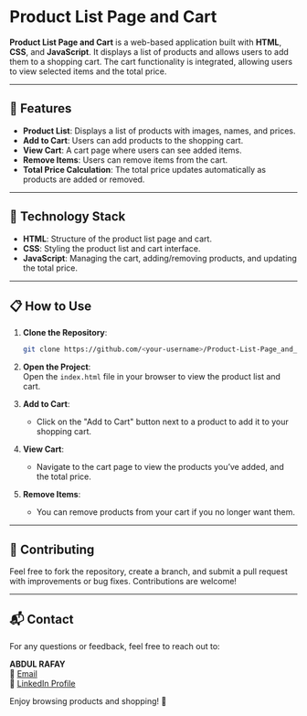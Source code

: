# Product List Page and Cart

**Product List Page and Cart** is a web-based application built with **HTML**, **CSS**, and **JavaScript**. It displays a list of products and allows users to add them to a shopping cart. The cart functionality is integrated, allowing users to view selected items and the total price.

---

## 🚀 Features

- **Product List**: Displays a list of products with images, names, and prices.
- **Add to Cart**: Users can add products to the shopping cart.
- **View Cart**: A cart page where users can see added items.
- **Remove Items**: Users can remove items from the cart.
- **Total Price Calculation**: The total price updates automatically as products are added or removed.

---

## 🎨 Technology Stack

- **HTML**: Structure of the product list page and cart.
- **CSS**: Styling the product list and cart interface.
- **JavaScript**: Managing the cart, adding/removing products, and updating the total price.

---

## 📋 How to Use

1. **Clone the Repository**:  
   ```bash
   git clone https://github.com/<your-username>/Product-List-Page_and_Carta.git
   ```

2. **Open the Project**:  
   Open the `index.html` file in your browser to view the product list and cart.

3. **Add to Cart**:  
   - Click on the "Add to Cart" button next to a product to add it to your shopping cart.
   
4. **View Cart**:  
   - Navigate to the cart page to view the products you’ve added, and the total price.
   
5. **Remove Items**:  
   - You can remove products from your cart if you no longer want them.

---

## 🤝 Contributing

Feel free to fork the repository, create a branch, and submit a pull request with improvements or bug fixes. Contributions are welcome!

---

## 📬 Contact

For any questions or feedback, feel free to reach out to:

**ABDUL RAFAY**  
📧 [Email](mailto:lifewithabdulrafay@gmail.com)  
🔗 [LinkedIn Profile](https://www.linkedin.com/in/aabdulrafay/)  

Enjoy browsing products and shopping! 🛒

